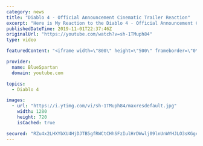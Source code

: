 ```yaml
---
category: news
title: "Diablo 4 - Official Announcement Cinematic Trailer Reaction"
excerpt: "Here is My Reaction to the Diablo 4 - Official Announcement Cinematic Trailer Let me know what you thought of thought of the cinematic in the comments down ..."
publishedDateTime: 2019-11-01T22:37:46Z
originalUrl: "https://youtube.com/watch?v=sh-1TMuph84"
type: video

featuredContent: "<iframe width=\"800\" height=\"500\" frameborder=\"0\" src=\"https://www.youtube.com/embed/sh-1TMuph84\" allow=\"accelerometer; autoplay; encrypted-media; gyroscope; picture-in-picture\" allowfullscreen></iframe>"

provider:
  name: BlueSpartan
  domain: youtube.com

topics:
  - Diablo 4

images:
  - url: "https://i.ytimg.com/vi/sh-1TMuph84/maxresdefault.jpg"
    width: 1280
    height: 720
    isCached: true

secured: "RZu4x2LHXYbXU4HjDJTB5gfRWCtCHhSFzIulHrDWwlj09lnUnWYHJLO3sKGge36datThLjvmVkg8L2D2e4RKZZEnMSQO9EI/uYltb3cOzPgYL9PdEraq3MqX7Zb52sfOoCuxJwoGPCJ20nOhwV6knGXmtlYq+lzDaDYu+PZf8+wFE5NQ0/9dbXjv82LxhqtftYwCT3fV3/nxste0C3YKu2guzzGLxoYNhMKB1ejU0kN+VMzDu5MuJ1i/4ea1FAVKekC931R2jE8toNWQ4KIZXp9glQsgeaAIMGln6zHKK2c0dzf3jyxPMpiLISdnO78Lt8qpCM/etZT7Eez312HIi5fSJkN/8DaQ1tqBa64Wf+6t7aD/TNNJeRHftrSfqSejA8xgtkGX115GKlrtsmy/kv7PYkXP6iIwlqSVugcRla4=;1MtskY8zg/8rKy9tlkf3GA=="
---
```


